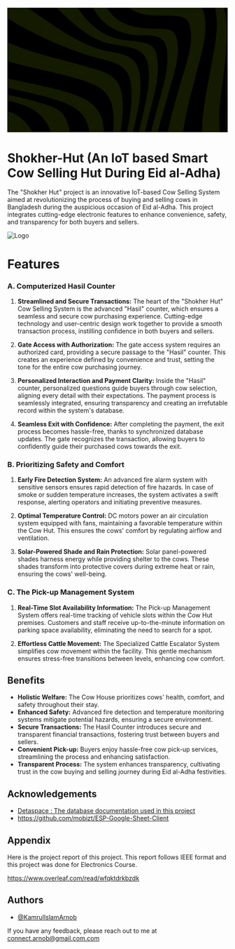 
![Logo](Team-GenZ.gif)

# Shokher-Hut (An IoT based Smart Cow Selling Hut During Eid al-Adha)

The "Shokher Hut" project is an innovative IoT-based Cow Selling System aimed at revolutionizing the process of buying and selling cows in Bangladesh during the auspicious occasion of Eid al-Adha. This project integrates cutting-edge electronic features to enhance convenience, safety, and transparency for both buyers and sellers.

![Logo](Prototype.jpg)

# Features

### A. Computerized Hasil Counter

1. **Streamlined and Secure Transactions:** The heart of the "Shokher Hut" Cow Selling System is the advanced "Hasil" counter, which ensures a seamless and secure cow purchasing experience. Cutting-edge technology and user-centric design work together to provide a smooth transaction process, instilling confidence in both buyers and sellers.

2. **Gate Access with Authorization:** The gate access system requires an authorized card, providing a secure passage to the "Hasil" counter. This creates an experience defined by convenience and trust, setting the tone for the entire cow purchasing journey.

3. **Personalized Interaction and Payment Clarity:** Inside the "Hasil" counter, personalized questions guide buyers through cow selection, aligning every detail with their expectations. The payment process is seamlessly integrated, ensuring transparency and creating an irrefutable record within the system's database.

4. **Seamless Exit with Confidence:** After completing the payment, the exit process becomes hassle-free, thanks to synchronized database updates. The gate recognizes the transaction, allowing buyers to confidently guide their purchased cows towards the exit.

### B. Prioritizing Safety and Comfort

1. **Early Fire Detection System:** An advanced fire alarm system with sensitive sensors ensures rapid detection of fire hazards. In case of smoke or sudden temperature increases, the system activates a swift response, alerting operators and initiating preventive measures.

2. **Optimal Temperature Control:** DC motors power an air circulation system equipped with fans, maintaining a favorable temperature within the Cow Hut. This ensures the cows' comfort by regulating airflow and ventilation.

3. **Solar-Powered Shade and Rain Protection:** Solar panel-powered shades harness energy while providing shelter to the cows. These shades transform into protective covers during extreme heat or rain, ensuring the cows' well-being.

### C. The Pick-up Management System

1. **Real-Time Slot Availability Information:** The Pick-up Management System offers real-time tracking of vehicle slots within the Cow Hut premises. Customers and staff receive up-to-the-minute information on parking space availability, eliminating the need to search for a spot.

2. **Effortless Cattle Movement:** The Specialized Cattle Escalator System simplifies cow movement within the facility. This gentle mechanism ensures stress-free transitions between levels, enhancing cow comfort.

## Benefits

- **Holistic Welfare:** The Cow House prioritizes cows' health, comfort, and safety throughout their stay.
- **Enhanced Safety:** Advanced fire detection and temperature monitoring systems mitigate potential hazards, ensuring a secure environment.
- **Secure Transactions:** The Hasil Counter introduces secure and transparent financial transactions, fostering trust between buyers and sellers.
- **Convenient Pick-up:** Buyers enjoy hassle-free cow pick-up services, streamlining the process and enhancing satisfaction.
- **Transparent Process:** The system enhances transparency, cultivating trust in the cow buying and selling journey during Eid al-Adha festivities.

## Acknowledgements

 - [Detaspace : The database documentation used in this project](https://deta.space/docs/en/)
 - https://github.com/mobizt/ESP-Google-Sheet-Client

## Appendix

Here is the project report of this project. This report follows IEEE format and this project was done for Electronics Course.

https://www.overleaf.com/read/wfqktdrkbzdk

## Authors

- [@KamrulIslamArnob](https://www.github.com/KamrulIslamArnob)
  
If you have any feedback, please reach out to me at connect.arnob@gmail.com.com

